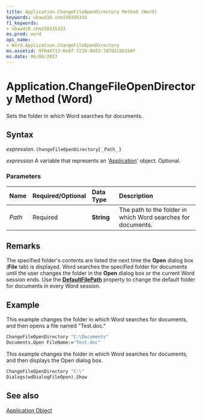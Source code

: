 ```yaml
---
title: Application.ChangeFileOpenDirectory Method (Word)
keywords: vbawd10.chm158335333
f1_keywords:
- vbawd10.chm158335333
ms.prod: word
api_name:
- Word.Application.ChangeFileOpenDirectory
ms.assetid: 9f044713-6e97-7219-8083-7d7d2cbb1b0f
ms.date: 06/08/2017
---
```



# Application.ChangeFileOpenDirectory Method (Word)

Sets the folder in which Word searches for documents.


## Syntax

 _expression_. `ChangeFileOpenDirectory`( `_Path_` )

 _expression_ A variable that represents an '[Application](Word.Application.md)' object. Optional.


### Parameters



|**Name**|**Required/Optional**|**Data Type**|**Description**|
|:-----|:-----|:-----|:-----|
| _Path_|Required| **String**|The path to the folder in which Word searches for documents.|

## Remarks

The specified folder's contents are listed the next time the  **Open** dialog box (**File** tab) is displayed. Word searches the specified folder for documents until the user changes the folder in the **Open** dialog box or the current Word session ends. Use the **[DefaultFilePath](Word.Options.DefaultFilePath.md)** property to change the default folder for documents in every Word session.


## Example

This example changes the folder in which Word searches for documents, and then opens a file named "Test.doc."


```vb
ChangeFileOpenDirectory "C:\Documents" 
Documents.Open FileName:="Test.doc"
```

This example changes the folder in which Word searches for documents, and then displays the Open dialog box.




```vb
ChangeFileOpenDirectory "C:\" 
Dialogs(wdDialogFileOpen).Show
```


## See also


[Application Object](Word.Application.md)

